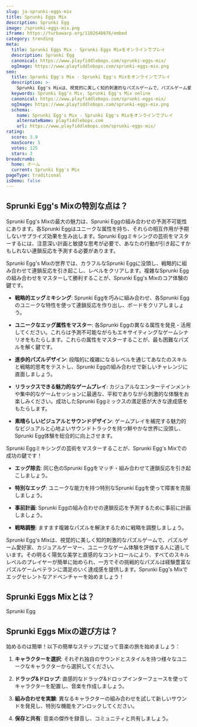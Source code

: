 ```yaml
---
slug: ja-sprunki-eggs-mix
title: Sprunki Eggs Mix
description: Sprunki Egg
image: /sprunki-eggs-mix.png
iframe: https://turbowarp.org/1102648676/embed
category: trending
meta:
  title: Sprunki Eggs Mix - Sprunki Eggs Mixをオンラインでプレイ
  description: Sprunki Egg
  canonical: https://www.playfiddlebops.com/sprunki-eggs-mix/
  ogImage: https://www.playfiddlebops.com/sprunki-eggs-mix.png
seo:
  title: Sprunki Egg's Mix - Sprunki Egg's Mixをオンラインでプレイ
  description: >-
    Sprunki Egg's Mixは、視覚的に美しく知的刺激的なパズルゲームで、パズルゲーム愛好家、カジュアルゲーマー、ユニークなゲーム体験を評価する人に適しています。
  keywords: Sprunki Egg's Mix, Sprunki Egg's Mix online
  canonical: https://www.playfiddlebops.com/sprunki-eggs-mix/
  ogImage: https://www.playfiddlebops.com/sprunki-eggs-mix.png
  schema:
    name: Sprunki Egg's Mix - Sprunki Egg's Mixをオンラインでプレイ
    alternateName: playfiddlebops.com
    url: https://www.playfiddlebops.com/sprunki-eggs-mix/
rating:
  score: 3.9
  maxScore: 5
  votes: 125
  stars: 3
breadcrumb:
  home: ホーム
  current: Sprunki Egg's Mix
pageType: traditional
isDemo: false
---
```


## Sprunki Egg's Mixの特別な点は？

Sprunki Egg's Mixの最大の魅力は、Sprunki Eggの組み合わせの予測不可能性にあります。各Sprunki Eggはユニークな属性を持ち、それらの相互作用が予期しないサプライズ効果を生み出します。Sprunki Eggミキシングの芸術をマスターするには、注意深い計画と敏捷な思考が必要で、あなたの行動が引き起こすかもしれない連鎖反応を予測する必要があります。

Sprunki Egg's Mixの世界では、カラフルなSprunki Eggに没頭し、戦略的に組み合わせて連鎖反応を引き起こし、レベルをクリアします。複雑なSprunki Eggの組み合わせをマスターして勝利することが、Sprunki Egg's Mixのコア体験の鍵です。

- **戦略的エッグミキシング**: Sprunki Eggを巧みに組み合わせ、各Sprunki Eggのユニークな特性を使って連鎖反応を作り出し、ボードをクリアしましょう。

- **ユニークなエッグ属性をマスター**: 各Sprunki Eggの異なる属性を発見・活用してください。これらは予測不可能ながらもエキサイティングなゲームシナリオをもたらします。これらの属性をマスターすることが、最も困難なパズルを解く鍵です。

- **進歩的パズルデザイン**: 段階的に複雑になるレベルを通じてあなたのスキルと戦略的思考をテストし、Sprunki Eggの組み合わせで新しいチャレンジに直面しましょう。

- **リラックスできる魅力的なゲームプレイ**: カジュアルなエンターテインメントや集中的なゲームセッションに最適な、平和でありながら刺激的な体験をお楽しみください。成功したSprunki Eggミックスの満足感が大きな達成感をもたらします。

- **素晴らしいビジュアルとサウンドデザイン**: ゲームプレイを補完する魅力的なビジュアルと心地よいサウンドトラックを持つ鮮やかな世界に没頭し、Sprunki Egg体験を総合的に向上させます。

Sprunki Eggミキシングの芸術をマスターすることが、Sprunki Egg's Mixでの成功の鍵です！

- **エッグ除去**: 同じ色のSprunki Eggをマッチ・組み合わせて連鎖反応を引き起こしましょう。

- **特別なエッグ**: ユニークな能力を持つ特別なSprunki Eggを使って障害を克服しましょう。

- **事前計画**: Sprunki Eggの組み合わせの連鎖反応を予測するために事前に計画しましょう。

- **戦略調整**: ますます複雑なパズルを解決するために戦略を調整しましょう。

Sprunki Egg's Mixは、視覚的に美しく知的刺激的なパズルゲームで、パズルゲーム愛好家、カジュアルゲーマー、ユニークなゲーム体験を評価する人に適しています。その明るく陽気な美学と直感的なコントロールにより、すべてのスキルレベルのプレイヤーが簡単に始められ、一方でその挑戦的なパズルは経験豊富なパズルゲームベテランに満足のいく達成感を提供します。Sprunki Egg's Mixでエッグセレントなアドベンチャーを始めましょう！

## Sprunki Eggs Mixとは？

Sprunki Egg

## Sprunki Eggs Mixの遊び方は？

始めるのは簡単！以下の簡単なステップに従って音楽の旅を始めましょう：

1. **キャラクターを選択**: それぞれ独自のサウンドとスタイルを持つ様々なユニークなキャラクターから選択してください。

1. **ドラッグ&ドロップ**: 直感的なドラッグ&ドロップインターフェースを使ってキャラクターを配置し、音楽を作成しましょう。

1. **組み合わせを実験**: 異なるキャラクターの組み合わせを試して新しいサウンドを発見し、特別な機能をアンロックしてください。

1. **保存と共有**: 音楽の傑作を録音し、コミュニティと共有しましょう。